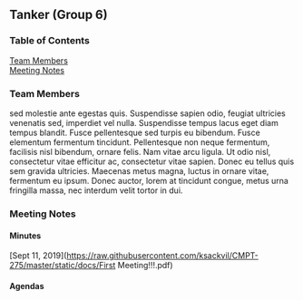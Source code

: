 ## Tanker (Group 6)

### Table of Contents  
[Team Members](#team-members)  
[Meeting Notes](#meeting-notes)  

### Team Members

sed molestie ante egestas quis. Suspendisse sapien odio, feugiat ultricies venenatis sed, imperdiet vel nulla. Suspendisse tempus lacus eget diam tempus blandit. Fusce pellentesque sed turpis eu bibendum. Fusce elementum fermentum tincidunt. Pellentesque non neque fermentum, facilisis nisl bibendum, ornare felis. Nam vitae arcu ligula. Ut odio nisl, consectetur vitae efficitur ac, consectetur vitae sapien. Donec eu tellus quis sem gravida ultricies. Maecenas metus magna, luctus in ornare vitae, fermentum eu ipsum. Donec auctor, lorem at tincidunt congue, metus urna fringilla massa, nec interdum velit tortor in dui.

### Meeting Notes

#### Minutes
[Sept 11, 2019](https://raw.githubusercontent.com/ksackvil/CMPT-275/master/static/docs/First Meeting!!!.pdf)

#### Agendas
